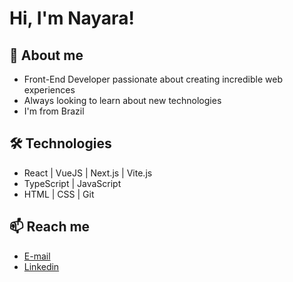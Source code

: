 
# Hi, I'm Nayara!

## 🚀 About me
- Front-End Developer passionate about creating incredible web experiences
- Always looking to learn about new technologies
- I'm from Brazil

## 🛠 Technologies
- React | VueJS | Next.js | Vite.js
- TypeScript | JavaScript
- HTML | CSS | Git



## 📫 Reach me
 - [E-mail](anna_nayara@hotmai.com)
 - [Linkedin](https://www.linkedin.com/in/anna-nayara-lira-7458661a1/)


